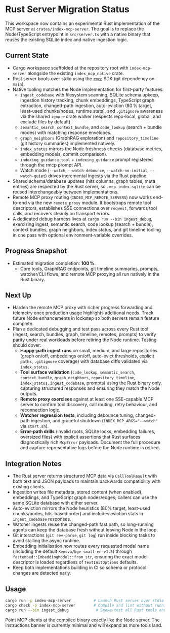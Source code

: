# Rust Server Migration Status

This workspace now contains an experimental Rust implementation of the MCP server at
`crates/index-mcp-server`. The goal is to replace the Node/TypeScript entrypoint in `src/server.ts`
with a native binary that reuses the existing SQLite index and native ingestion logic.

## Current State

- Cargo workspace scaffolded at the repository root with `index-mcp-server` alongside the existing
  `index_mcp_native` crate.
- Rust server boots over stdio using the [`rmcp`](https://github.com/modelcontextprotocol/rust-sdk)
  SDK (git dependency on `main`).
- Native tooling matches the Node implementation for first-party features:
  - `ingest_codebase` with filesystem scanning, SQLite schema upkeep, ingestion history tracking,
    chunk embeddings, TypeScript graph extraction, changed-path ingestion, auto-eviction (80 %
    target, least-used chunks/nodes, runtime stats), and `.gitignore` awareness via the shared
    `ignore` crate walker (respects repo-local, global, and exclude files by default).
  - `semantic_search`, `context_bundle`, and `code_lookup` (search + bundle modes) with matching
    response envelopes.
  - `graph_neighbors` (GraphRAG exploration) and `repository_timeline` (git history summaries)
    implemented natively.
  - `index_status` mirrors the Node freshness checks (database metrics, embedding models, commit
    comparison).
  - `indexing_guidance_tool` + `indexing_guidance` prompt registered through the rmcp prompt API.
  - Watch mode (`--watch`, `--watch-debounce`, `--watch-no-initial`, `--watch-quiet`) drives
    incremental ingests via the Rust pipeline.
- Shared schema/database updates (hits columns, graph tables, meta entries) are respected by the
  Rust server, so `.mcp-index.sqlite` can be reused interchangeably between implementations.
- Remote MCP proxy routing (`INDEX_MCP_REMOTE_SERVERS`) now works end-to-end via the new
  `remote_proxy` module. It bootstraps remote tool descriptors, establishes SSE connections over
  `reqwest`, forwards tool calls, and recovers cleanly on transport errors.
- A dedicated debug harness lives at `cargo run --bin ingest_debug`, exercising ingest, semantic
  search, code lookup (search + bundle), context bundles, graph neighbors, index status, and git
  timeline tooling in one pass with optional environment-variable overrides.

## Progress Snapshot

- Estimated migration completion: **100 %**.
  - Core tools, GraphRAG endpoints, git timeline summaries, prompts, watcher/CLI flows, and remote
    MCP proxying all run natively in the Rust binary.

## Next Up

- Harden the remote MCP proxy with richer progress forwarding and telemetry once production usage
  highlights additional needs. Track future Node enhancements in lockstep so both servers remain
  feature complete.
- Plan a dedicated debugging and test pass across every Rust tool (ingest, search, bundles, graph,
  timeline, remotes, prompts) to verify parity under real workloads before retiring the Node
  runtime. Testing should cover:
  - **Happy-path ingest runs** on small, medium, and large repositories (graph on/off, embeddings
    on/off, auto-evict thresholds, explicit `paths`, `.gitignore` coverage) with database diffs
    validated via `index_status`.
  - **Tool surface validation** (`code_lookup`, `semantic_search`, `context_bundle`,
    `graph_neighbors`, `repository_timeline`, `index_status`, `ingest_codebase`, prompts) using the
    Rust binary only, capturing structured responses and ensuring they match the Node outputs.
  - **Remote proxy exercises** against at least one SSE-capable MCP server to confirm tool
    discovery, call routing, retry behaviour, and reconnection logic.
  - **Watcher regression tests**, including debounce tuning, changed-path ingestion, and graceful
    shutdown (`INDEX_MCP_ARGS="--watch"` via `start.sh`).
  - **Error-path drills** (invalid roots, SQLite locks, embedding failures, oversized files) with
    explicit assertions that Rust surfaces diagnostically rich `McpError` payloads.
  Document the full procedure and capture representative logs before the Node runtime is retired.

## Integration Notes

- The Rust server returns structured MCP data via `CallToolResult` with both text and JSON payloads
  to maintain backwards compatibility with existing clients.
- Ingestion writes file metadata, stored content (when enabled), embeddings, and TypeScript graph
  nodes/edges; callers can use the same SQLite database with either server.
- Auto-eviction mirrors the Node heuristics (80% target, least-used chunks/nodes, hits-based order)
  and includes eviction stats in `ingest_codebase` responses.
- Watcher ingests reuse the changed-path fast path, so long-running agents can keep the database
  fresh without leaving Node in the loop.
- Git interactions (`git rev-parse`, `git log`) run inside blocking tasks to avoid stalling the async runtime.
- Embedding initialisation now routes every requested model name (including the default
  `Xenova/bge-small-en-v1.5`) through `fastembed::EmbeddingModel::from_str`, ensuring the exact
  model descriptor is loaded regardless of `TextInitOptions` defaults.
- Keep both implementations building in CI so schema or protocol changes are detected early.

## Usage

```bash
cargo run -p index-mcp-server          # Launch Rust server over stdio
cargo check -p index-mcp-server        # Compile and lint without running
cargo run --bin ingest_debug            # Smoke-test all Rust tools end-to-end (env overrides available)
```

Point MCP clients at the compiled binary exactly like the Node server. The instructions banner is
currently minimal and will expand as more tools land.
